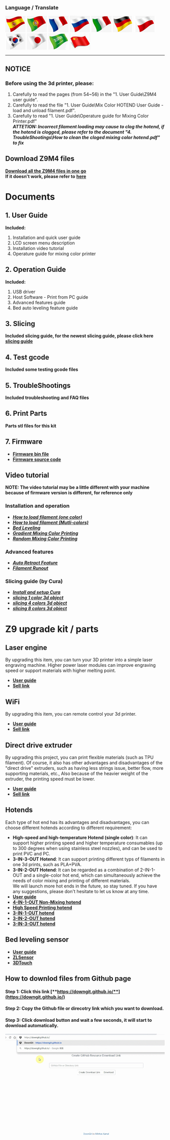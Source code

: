 ### Language / Translate
[![](../lanpic/ES.png)](https://github-com.translate.goog/ZONESTAR3D/Z9/tree/main/Z9M4?_x_tr_sl=en&_x_tr_tl=es)
[![](../lanpic/PT.png)](https://github-com.translate.goog/ZONESTAR3D/Z9/tree/main/Z9M4?_x_tr_sl=en&_x_tr_tl=pt)
[![](../lanpic/FR.png)](https://github-com.translate.goog/ZONESTAR3D/Z9/tree/main/Z9M4?_x_tr_sl=en&_x_tr_tl=fr)
[![](../lanpic/RU.png)](https://github-com.translate.goog/ZONESTAR3D/Z9/tree/main/Z9M4?_x_tr_sl=en&_x_tr_tl=ru)
[![](../lanpic/IT.png)](https://github-com.translate.goog/ZONESTAR3D/Z9/tree/main/Z9M4?_x_tr_sl=en&_x_tr_tl=it)
[![](../lanpic/DE.png)](https://github-com.translate.goog/ZONESTAR3D/Z9/tree/main/Z9M4?_x_tr_sl=en&_x_tr_tl=de)
[![](../lanpic/PL.png)](https://github-com.translate.goog/ZONESTAR3D/Z9/tree/main/Z9M4?_x_tr_sl=en&_x_tr_tl=pl)
[![](../lanpic/KR.png)](https://github-com.translate.goog/ZONESTAR3D/Z9/tree/main/Z9M4?_x_tr_sl=en&_x_tr_tl=ko)
[![](../lanpic/JP.png)](https://github-com.translate.goog/ZONESTAR3D/Z9/tree/main/Z9M4?_x_tr_sl=en&_x_tr_tl=ja)
[![](../lanpic/SA.png)](https://github-com.translate.goog/ZONESTAR3D/Z9/tree/main/Z9M4?_x_tr_sl=en&_x_tr_tl=ar)
[![](../lanpic/CN.png)](https://github-com.translate.goog/ZONESTAR3D/Z9/tree/main/Z9M4?_x_tr_sl=en&_x_tr_tl=zh-CN)

----------
## NOTICE
### Before using the 3d printer, please:  
1. Carefully to read the pages (from 54~56) in the "1. User Guide\Z9M4 user guide".  
2. Carefully to read the file "1. User Guide\Mix Color HOTEND User Guide - load and unload filament.pdf".  
3. Carefully to read "1. User Guide\Operature guide for Mixing Color Printer.pdf"  
***ATTETION: Incorrect filament loading may cause to clog the hotend, if the hotend is clogged, please refer to the document "4. TroubleShootings\How to clean the cloged mixing color hotend.pdf" to fix***  

## Download Z9M4 files
[**Download all the Z9M4 files in one go**](https://downgit.github.io/#/home?url=https:%2F%2Fgithub.com%2FZONESTAR3D%2FZ9%2Ftree%2Fmain%2FZ9M4)     
**If it doesn't work, please refer to** [**here**](https://stackoverflow.com/questions/7106012/download-a-single-folder-or-directory-from-a-github-repo)     
   
# Documents
## 1. User Guide 
**Included:**  
1. Installation and quick user guide  
2. LCD screen menu description  
3. Installation video tutorial  
4. Operature guide for mixing color printer    

## 2. Operation Guide
**Included:**  
1. USB driver  
2. Host Software - Print from PC guide  
3. Advanced features guide  
4. Bed auto leveling feature guide  

## 3. Slicing
**Included slicing guide, for the newest slicing guide, please click here [slicing guide](https://github.com/ZONESTAR3D/Slicing-Guide)**

## 4. Test gcode
**Included some testing gcode files**  

## 5. TroubleShootings
**Included troubleshooting and FAQ files**

## 6. Print Parts
**Parts stl files for this kit**   

## 7. Firmware
- [**Firmware bin file**](https://github.com/ZONESTAR3D/Firmware/tree/master/Z9/Z9M4)  
- [**Firmware source code** ](https://github.com/ZONESTAR3D/source-code-for-3d-printer)

## Video tutorial  
**NOTE: The video tutorial may be a little different with your machine because of firmware version is different, for reference only**     
### Installation and operation      
- [***How to load filament (one color)***](https://youtu.be/W1_XiT4g9kg)  
- [***How to load filament (Mutli-colors)***](https://youtu.be/Rsd8GYrEVCQ)  
- [***Bed Leveling***](https://youtu.be/lgYZA-pzMsM)    
- [***Gradient Mixing Color Printing***](https://youtu.be/agj3J1HBDt8)    
- [***Random Mixing Color Printing***](https://youtu.be/qvT_BX4C2Rk)  

### Advanced features
- [***Auto Retract Feature***](https://youtu.be/4HVIGxZfM80)  
- [***Filament Runout***](https://youtu.be/viTvzIskwY8)  

### Slicing guide (by Cura)  
- [***Install and setup Cura***](https://youtu.be/h2GynyUo7wQ)    
- [***slicing 1 color 3d object***](https://youtu.be/UDgjGRFrELc)    
- [***slicing 4 colors 3d object***](https://youtu.be/hP6Socp-Cz0)     
- [***slicing 8 colors 3d object***](https://youtu.be/qQ6UnTysqK0)          


# Z9 upgrade kit / parts
## Laser engine
By upgrading this item, you can turn your 3D printer into a simple laser engraving machine. Higher power laser modules can improve engraving speed or support materials with higher melting point.  
- [**User guide**](https://github.com/ZONESTAR3D/Upgrade-kit-guide/tree/main/Laser%20Engraving)  
- [**Sell link**](https://www.aliexpress.com/item/4001309902136.html)  
## WiFi
By upgrading this item, you can remote control your 3d printer.    
- [**User guide**](https://github.com/ZONESTAR3D/Upgrade-kit-guide/tree/main/WiFi)  
- [**Sell link**](https://www.aliexpress.com/item/1005002378551489.html)  
## Direct drive extruder
By upgrading this project, you can print flexible materials (such as TPU filament). Of course, it also has other advantages and disadvantages of the "direct drive" extruders, such as having less strings issue, better flow, more supporting materials, etc., Also because of the heavier weight of the extruder, the printing speed must be lower.  
- [**User guide**](https://github.com/ZONESTAR3D/Upgrade-kit-guide/tree/main/Direct%20Drive%20Extrruder)   
- [**Sell link**](https://www.aliexpress.com/item/1005002847644867.html)   
## Hotends
Each type of hot end has its advantages and disadvantages, you can choose different hotends according to different requirement:    
- **High-speed and high-temperature Hotend (single color)**: It can support higher  printing speed and higher temperature consumables (up to 300 degrees when using stainless steel nozzles), and can be used to print PVC and PC.  
- **3-IN-3-OUT Hotend**: It can support printing different typs of filaments in one 3d prints, such as PLA+PVA.  
- **3-IN-2-OUT Hotend**: It can be regarded as a combination of 2-IN-1-OUT and a single-color hot end, which can simultaneously achieve the needs of color mixing and printing of different materials.    
We will launch more hot ends in the future, so stay tuned. If you have any suggestions, please don't hesitate to let us know at any time.   
- [**User guide**](https://github.com/ZONESTAR3D/Upgrade-kit-guide/tree/main/HOTEND)   
- [**4-IN-1-OUT Non-Mixing hotend**](https://www.aliexpress.com/item/1005002951777699.html)   
- [**High Speed Printing hotend**](https://www.aliexpress.com/item/1005002829919346.html)  
- [**3-IN-1-OUT hotend**](https://www.aliexpress.com/item/1005001275429959.html)
- [**3-IN-2-OUT hotend**](https://www.aliexpress.com/item/1005001275429959.html)
- [**3-IN-3-OUT hotend**](https://www.aliexpress.com/item/1005001275429959.html)
## Bed leveling sensor
- [**User guide**](https://github.com/ZONESTAR3D/Upgrade-kit-guide/tree/main/Bed%20Leveling%20Sensor)    
- [**ZLSensor**](https://www.aliexpress.com/item/1005002865311470.html)  
- [**3DTouch**](https://www.aliexpress.com/item/1005001464420529.html)

## How to downlod files from Github page
#### Step 1: Click this link [**https://downgit.github.io/**](https://downgit.github.io/) 
#### Step 2: Copy the Github file or direcotry link which you want to download.
#### Step 3: Click download button and wait a few seconds, it will start to download automatically. 
![](https://github.com/ZONESTAR3D/Document-and-User-Guide/blob/master/download.gif)   
